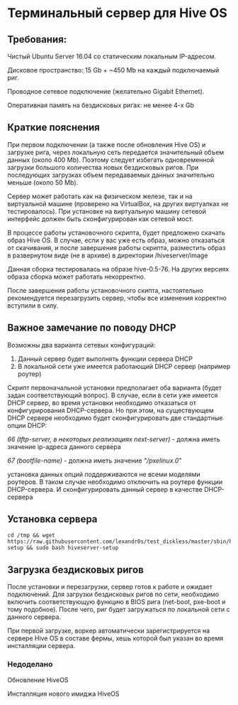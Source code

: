 # Терминальный сервер для Hive OS
## Требования:
Чистый Ubuntu Server 16.04 со статическим локальным IP-адресом.

Дисковое пространство: 15 Gb + ~450 Mb на каждый подключаемый риг.

Проводное сетевое подключение (желательно Gigabit Ethernet).

Оперативная память на бездисковых ригах: не менее 4-х Gb

## Краткие пояснения
При первом подключении (а также после обновления Hive OS) и загрузке рига, через локальную сеть передается значительный объем данных (около 400 Mb). Поэтому следует избегать одновременной загрузки большого количества новых бездисковых ригов. При последующих загрузках объем передаваемых данных значительно меньше (около 50 Mb).

Сервер может работать как на физическом железе, так и на виртуальной машине (проверено на VirtualBox, на других виртуалках не тестировалось). При установке на виртуальную машину сетевой интерфейс должен быть сконфигурирован как сетевой мост.

В процессе работы установочного скрипта, будет предложено скачать образ Hive OS. В случае, если у вас уже есть образ, можно отказаться от скачивания, и после завершения работы скрипта, разместить образ в развернутом виде (не в архиве) в директории /hiveserver/image

Данная сборка тестировалась на образе hive-0.5-76. На других версиях образа сборка может работать некорректно.

После завершения работы установочного скипта, настоятельно рекомендуется перезагрузить сервер, чтобы все изменения корректно вступили в силу.



## Важное замечание по поводу DHCP 
Возможны два варианта сетевых конфигураций:
1. Данный сервер будет выполнять функции сервера DHCP
2. В локальной сети уже имеется работающий DHCP сервер (например роутер)

Скрипт первоначальной установки предполагает оба варианта (будет задан соответствующий вопрос).
В случае, если в сети уже имеется DHCP сервер, во время установки необходимо отказаться от конфигурирования DHCP-сервера. Но при этом, на существующем DHCP сервере необходимо будет сконфигурировать две стандартные опции DHCP:

*66 (tftp-server, в некоторых реализациях next-server)* - должна иметь значение ip-адреса данного сервера

*67 (bootfile-name)* - должна иметь значение *"/pxelinux.0"*

установка данных опций поддерживаются не всеми моделями роутеров. В таком случае необходимо отключить на роутере функции DHCP-сервера. И сконфигурировать данный сервер в качестве DHCP-сервера
 
 
 
 ## Установка сервера
 
 ```
cd /tmp && wget https://raw.githubusercontent.com/lexandr0s/test_diskless/master/sbin/hiveserver-setup && sudo bash hiveserver-setup
 ```
 
## Загрузка бездисковых ригов
После установки и перезагрузки, сервер готов к работе и ожидает подключений.
Для загрузки бездисковых ригов по сети, необходимо включить соответствующую функцию в BIOS рига (net-boot, pxe-boot и тому подобное).
После чего, риг будет загружаться по локальной сети с данного сервера.

При первой загрузке, воркер автоматически зарегистрируется на сервере Hive OS в составе фермы, хешь которой был указан во время инсталляции сервера.


### Недоделано
Обновление HiveOS

Инсталляция нового имиджа HiveOS
